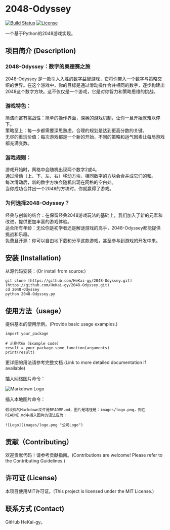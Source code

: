 # 2048-Odyssey

[![Build Status](https://img.shields.io/badge/build-In%20Progress-red)](可选，构建状态)
[![License](https://img.shields.io/badge/license-MIT-blue)](许可证)


一个基于Python的2048游戏实现。

## 项目简介 (Description)

### 2048-Odyssey：数字的奥德赛之旅  

2048-Odyssey 是一款引人入胜的数字益智游戏，它将你带入一个数字与策略交织的世界。在这个游戏中，你的目标是通过滑动操作合并相同的数字，逐步构建出2048这个数字方块。这不仅仅是一个游戏，它是对你智力和策略思维的挑战。  

### 游戏特色：  
简洁而富有挑战性：简单的操作界面，深奥的游戏机制，让你一旦开始就难以停下。  
策略至上：每一步都需要深思熟虑，合理的规划是达到更高分数的关键。  
无尽的重玩价值：每次游戏都是一个新的开始，不同的策略和运气因素让每局游戏都充满变数。  

### 游戏规则：  
游戏开始时，网格中会随机出现两个数字2或4。  
通过滑动（上、下、左、右）移动方块，相同数字的方块会合并成它们的和。  
每次滑动后，新的数字方块会随机出现在网格的空白处。  
当你成功合并出一个2048的方块时，你就赢得了游戏。  

### 为何选择2048-Odyssey？  
经典与创新的结合：在保留经典2048游戏玩法的基础上，我们加入了新的元素和改进，提供更加丰富的游戏体验。  
适合所有年龄：无论你是初学者还是解谜游戏的高手，2048-Odyssey都能提供挑战和乐趣。  
免费且开源：你可以自由地下载和分享这款游戏，甚至参与到游戏的开发中来。

## 安装 (Installation)

从源代码安装：(Or install from source:)
```
git clone [https://github.com/HeKai-gy/2048-Odyssey.git](https://github.com/HeKai-gy/2048-Odyssey.git)
cd 2048-Odyssey
python 2048-Odyssey.py
```
## 使用方法（usage）
提供基本的使用示例。(Provide basic usage examples.)
```
import your_package

# 示例代码 (Example code)
result = your_package.some_function(arguments)
print(result)
```
更详细的用法请参考完整文档 (Link to more detailed documentation if available)

    
插入网络图片命令：

![Markdown Logo](https://markdown-here.com/img/icon256.png "Markdown Logo")

插入本地图片命令：

    假设你的Markdown文件是README.md，图片是路径是：images/logo.png，则在README.md中插入图片的语法应为：

    ![Logo](images/logo.png "公司Logo")


## 贡献（Contributing）
欢迎贡献代码！请参考贡献指南。(Contributions are welcome! Please refer to the Contributing Guidelines.)

## 许可证 (License)
本项目使用MIT许可证。(This project is licensed under the MIT License.)

## 联系方式 (Contact)
GitHub HeKai-gy。
